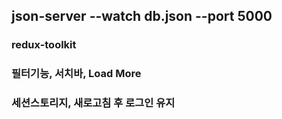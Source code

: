 ## json-server --watch db.json --port 5000

### redux-toolkit

### 필터기능, 서치바, Load More
### 세션스토리지, 새로고침 후 로그인 유지
